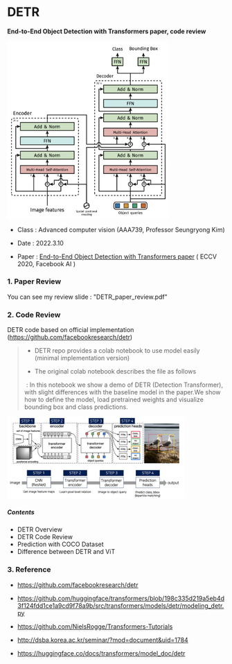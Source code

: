 # DETR
**End-to-End Object Detection with Transformers paper, code review**

<img src="./img/DETR.png" alt="DETR" style="zoom:40%;" />

* Class : Advanced computer vision (AAA739, Professor Seungryong Kim)
* Date : 2022.3.10

* Paper : [End-to-End Object Detection with Transformers paper]() ( ECCV 2020, Facebook AI ) 



### 1. Paper Review

You can see my review slide : "DETR_paper_review.pdf"



### 2. Code Review

DETR code based on official implementation (https://github.com/facebookresearch/detr)

> * DETR repo provides a colab notebook to use model easily (minimal implementation version)
>
> * The original colab notebook describes the file as follows
>
> ​        : In this notebook we show a demo of DETR (Detection Transformer), with slight differences with the baseline model in the paper.We show how to define the model, load pretrained weights and visualize bounding box and class predictions.



<img src="./img/Overview.png" alt="DETR" style="zoom:40%;" />

##### Contents 

* DETR Overview
* DETR Code Review
* Prediction with COCO Dataset
* Difference between DETR and ViT 



### 3. Reference

* https://github.com/facebookresearch/detr

* https://github.com/huggingface/transformers/blob/198c335d219a5eb4d3f124fdd1ce1a9cd9f78a9b/src/transformers/models/detr/modeling_detr.py

* https://github.com/NielsRogge/Transformers-Tutorials

* http://dsba.korea.ac.kr/seminar/?mod=document&uid=1784

* https://huggingface.co/docs/transformers/model_doc/detr
